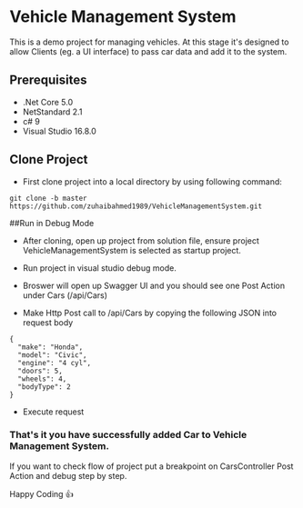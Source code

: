 # Vehicle Management System
This is a demo project for managing vehicles. 
At this stage it's designed to allow Clients (eg. a UI interface) to pass car data and add it to the system.

## Prerequisites

- .Net Core 5.0
- NetStandard 2.1
- c# 9
- Visual Studio 16.8.0

## Clone Project

- First clone project into a local directory by using following command:

```git clone -b master https://github.com/zuhaibahmed1989/VehicleManagementSystem.git```

##Run in Debug Mode

- After cloning, open up project from solution file, ensure project VehicleManagementSystem is selected as startup project.

- Run project in visual studio debug mode.

- Broswer will open up Swagger UI and you should see one Post Action under Cars (/api/Cars)
 
- Make Http Post call to /api/Cars by copying the following JSON into request body

```
{
  "make": "Honda",
  "model": "Civic",
  "engine": "4 cyl",
  "doors": 5,
  "wheels": 4,
  "bodyType": 2
}
```

- Execute request

### That's it you have successfully added Car to Vehicle Management System.

If you want to check flow of project put a breakpoint on CarsController Post Action and debug step by step.

Happy Coding :+1:

